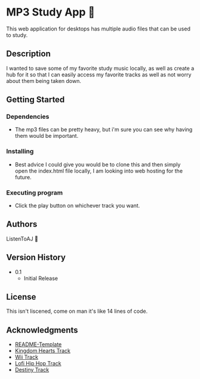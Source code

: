 # MP3 Study App :musical_keyboard:

This web application for desktops has multiple audio files that can be used to study.

## Description

I wanted to save some of my favorite study music locally, as well as create a hub for it so that I can easily access my favorite tracks as well as not worry about them being taken down.

## Getting Started

### Dependencies

* The mp3 files can be pretty heavy, but i'm sure you can see why having them would be important.

### Installing
  
* Best advice I could give you would be to clone this and then simply open the index.html file locally, I am looking into web hosting for the future.

### Executing program

* Click the play button on whichever track you want.

## Authors

ListenToAJ :key:


## Version History

* 0.1
    * Initial Release

## License

This isn't liscened, come on man it's like 14 lines of code.

## Acknowledgments

* [README-Template](https://gist.github.com/DomPizzie/7a5ff55ffa9081f2de27c315f5018afc)
* [Kingdom Hearts Track](https://www.youtube.com/watch?v=e7IdlPz5qL4&t=3720s)
* [Wii Track](https://www.youtube.com/watch?v=frIxIZyko80)
* [Lofi Hip Hop Track](https://www.youtube.com/watch?v=T7GvvbD6S2Y)
* [Destiny Track](https://www.youtube.com/watch?v=RuZyYAtNIoI)